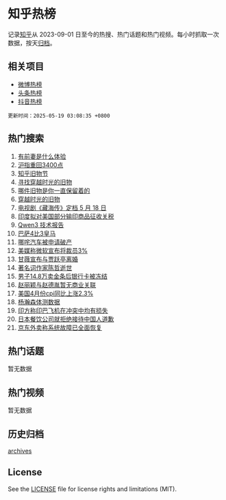 # 知乎热榜

记录[知乎](https://www.zhihu.com/)从 2023-09-01 日至今的热搜、热门话题和热门视频。每小时抓取一次数据，按天[归档](archives)。

## 相关项目

- [微博热榜](https://github.com/hotarchive/weibo)
- [头条热榜](https://github.com/hotarchive/toutiao)
- [抖音热榜](https://github.com/hotarchive/douyin)


`更新时间：2025-05-19 03:08:35 +0800`

## 热门搜索

1. [有前妻是什么体验](https://www.zhihu.com/search?q=%E6%9C%89%E5%89%8D%E5%A6%BB%E6%98%AF%E4%BB%80%E4%B9%88%E4%BD%93%E9%AA%8C)
1. [沪指重回3400点](https://www.zhihu.com/search?q=%E6%B2%AA%E6%8C%87%E9%87%8D%E5%9B%9E3400%E7%82%B9)
1. [知乎旧物节](https://www.zhihu.com/search?q=%E7%9F%A5%E4%B9%8E%E6%97%A7%E7%89%A9%E8%8A%82)
1. [寻找穿越时光的旧物](https://www.zhihu.com/search?q=%E5%AF%BB%E6%89%BE%E7%A9%BF%E8%B6%8A%E6%97%B6%E5%85%89%E7%9A%84%E6%97%A7%E7%89%A9)
1. [哪件旧物是你一直保留着的](https://www.zhihu.com/search?q=%E5%93%AA%E4%BB%B6%E6%97%A7%E7%89%A9%E6%98%AF%E4%BD%A0%E4%B8%80%E7%9B%B4%E4%BF%9D%E7%95%99%E7%9D%80%E7%9A%84)
1. [穿越时光的旧物](https://www.zhihu.com/search?q=%E7%A9%BF%E8%B6%8A%E6%97%B6%E5%85%89%E7%9A%84%E6%97%A7%E7%89%A9)
1. [电视剧《藏海传》定档 5 月 18 日](https://www.zhihu.com/search?q=%E7%94%B5%E8%A7%86%E5%89%A7%E3%80%8A%E8%97%8F%E6%B5%B7%E4%BC%A0%E3%80%8B%E5%AE%9A%E6%A1%A3%205%20%E6%9C%88%2018%20%E6%97%A5)
1. [印度拟对美国部分输印商品征收关税](https://www.zhihu.com/search?q=%E5%8D%B0%E5%BA%A6%E6%8B%9F%E5%AF%B9%E7%BE%8E%E5%9B%BD%E9%83%A8%E5%88%86%E8%BE%93%E5%8D%B0%E5%95%86%E5%93%81%E5%BE%81%E6%94%B6%E5%85%B3%E7%A8%8E)
1. [Qwen3 技术报告](https://www.zhihu.com/search?q=Qwen3%20%E6%8A%80%E6%9C%AF%E6%8A%A5%E5%91%8A)
1. [巴萨4比3皇马](https://www.zhihu.com/search?q=%E5%B7%B4%E8%90%A84%E6%AF%943%E7%9A%87%E9%A9%AC)
1. [哪咤汽车被申请破产](https://www.zhihu.com/search?q=%E5%93%AA%E5%92%A4%E6%B1%BD%E8%BD%A6%E8%A2%AB%E7%94%B3%E8%AF%B7%E7%A0%B4%E4%BA%A7)
1. [美媒称微软宣布将裁员3%](https://www.zhihu.com/search?q=%E7%BE%8E%E5%AA%92%E7%A7%B0%E5%BE%AE%E8%BD%AF%E5%AE%A3%E5%B8%83%E5%B0%86%E8%A3%81%E5%91%983%25)
1. [甘薇宣布与贾跃亭离婚](https://www.zhihu.com/search?q=%E7%94%98%E8%96%87%E5%AE%A3%E5%B8%83%E4%B8%8E%E8%B4%BE%E8%B7%83%E4%BA%AD%E7%A6%BB%E5%A9%9A)
1. [著名词作家陈哲逝世](https://www.zhihu.com/search?q=%E8%91%97%E5%90%8D%E8%AF%8D%E4%BD%9C%E5%AE%B6%E9%99%88%E5%93%B2%E9%80%9D%E4%B8%96)
1. [男子14.8万卖金条后银行卡被冻结](https://www.zhihu.com/search?q=%E7%94%B7%E5%AD%9014.8%E4%B8%87%E5%8D%96%E9%87%91%E6%9D%A1%E5%90%8E%E9%93%B6%E8%A1%8C%E5%8D%A1%E8%A2%AB%E5%86%BB%E7%BB%93)
1. [赵丽颖与赵德胤暂无商业关联](https://www.zhihu.com/search?q=%E8%B5%B5%E4%B8%BD%E9%A2%96%E4%B8%8E%E8%B5%B5%E5%BE%B7%E8%83%A4%E6%9A%82%E6%97%A0%E5%95%86%E4%B8%9A%E5%85%B3%E8%81%94)
1. [美国4月份cpi同比上涨2.3%](https://www.zhihu.com/search?q=%E7%BE%8E%E5%9B%BD4%E6%9C%88%E4%BB%BDcpi%E5%90%8C%E6%AF%94%E4%B8%8A%E6%B6%A82.3%25)
1. [杨瀚森体测数据](https://www.zhihu.com/search?q=%E6%9D%A8%E7%80%9A%E6%A3%AE%E4%BD%93%E6%B5%8B%E6%95%B0%E6%8D%AE)
1. [印方称印巴飞机在冲突中均有损失](https://www.zhihu.com/search?q=%E5%8D%B0%E6%96%B9%E7%A7%B0%E5%8D%B0%E5%B7%B4%E9%A3%9E%E6%9C%BA%E5%9C%A8%E5%86%B2%E7%AA%81%E4%B8%AD%E5%9D%87%E6%9C%89%E6%8D%9F%E5%A4%B1)
1. [日本餐饮公司就拒绝接待中国人道歉](https://www.zhihu.com/search?q=%E6%97%A5%E6%9C%AC%E9%A4%90%E9%A5%AE%E5%85%AC%E5%8F%B8%E5%B0%B1%E6%8B%92%E7%BB%9D%E6%8E%A5%E5%BE%85%E4%B8%AD%E5%9B%BD%E4%BA%BA%E9%81%93%E6%AD%89)
1. [京东外卖称系统故障已全面恢复](https://www.zhihu.com/search?q=%E4%BA%AC%E4%B8%9C%E5%A4%96%E5%8D%96%E7%A7%B0%E7%B3%BB%E7%BB%9F%E6%95%85%E9%9A%9C%E5%B7%B2%E5%85%A8%E9%9D%A2%E6%81%A2%E5%A4%8D)

## 热门话题

暂无数据

## 热门视频

暂无数据

## 历史归档

[archives](archives)

## License

See the [LICENSE](LICENSE) file for license rights and limitations (MIT).

